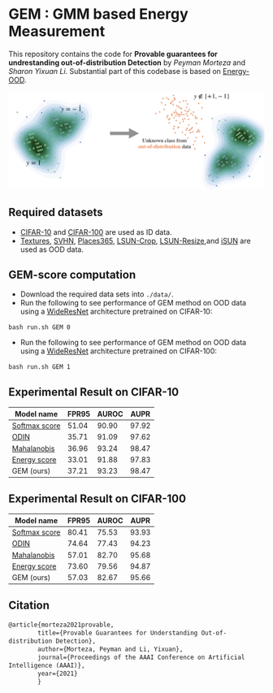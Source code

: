 
# GEM : GMM based Energy Measurement

This repository contains the code for **Provable guarantees for undrestanding out-of-distribution Detection** by *Peyman Morteza* and *Sharon Yixuan Li*. Substantial part of this codebase is based on [Energy-OOD](https://github.com/wetliu/energy_ood).


![Alt text](img/main_teaser.png "OOD detection")

## Required datasets
* [CIFAR-10](https://www.cs.toronto.edu/~kriz/learning-features-2009-TR.pdf) and [CIFAR-100](https://www.cs.toronto.edu/~kriz/learning-features-2009-TR.pdf) are used as ID data.
* [Textures](https://ieeexplore.ieee.org/document/6909856), [SVHN](https://research.google/pubs/pub37648/), [Places365](https://ieeexplore.ieee.org/document/7968387), [LSUN-Crop](https://dblp.org/rec/journals/corr/YuZSSX15.html), [LSUN-Resize](https://dblp.org/rec/journals/corr/YuZSSX15.html),and [iSUN](https://arxiv.org/abs/1504.06755) are used as OOD data.

## GEM-score computation 
* Download the required data sets into ``./data/``.
* Run the following to see performance of GEM method on OOD data using a [WideResNet](https://github.com/szagoruyko/wide-residual-networks) architecture pretrained on CIFAR-10:
```
bash run.sh GEM 0
```
* Run the following to see performance of GEM method on OOD data using a [WideResNet](https://github.com/szagoruyko/wide-residual-networks) architecture pretrained on CIFAR-100:
```
bash run.sh GEM 1
```

## Experimental Result on CIFAR-10

| Model name         |     FPR95       |  AUROC  |  AUPR  |
| ------------------ |---------------- | --------| ------ |  
| [Softmax score](https://arxiv.org/abs/1610.02136) |     51.04      |  90.90 |  97.92  |  
| [ODIN](https://arxiv.org/abs/1706.02690)          |     35.71      |  91.09 |  97.62  |
| [Mahalanobis](https://arxiv.org/abs/1807.03888)   |     36.96      |  93.24 |  98.47  |
| [Energy score](https://arxiv.org/abs/2010.03759)  |     33.01      |  91.88 |  97.83  |
| GEM (ours)    |     37.21      |  93.23 |  98.47  |


## Experimental Result on CIFAR-100

| Model name         |     FPR95       |  AUROC  |  AUPR  |
| ------------------ |---------------- | --------| ------ |  
| [Softmax score](https://arxiv.org/abs/1610.02136) |     80.41      |  75.53 |  93.93  |  
| [ODIN](https://arxiv.org/abs/1706.02690)          |     74.64      |  77.43 |  94.23  |
| [Mahalanobis](https://arxiv.org/abs/1807.03888)   |     57.01      |  82.70 |  95.68  |
| [Energy score](https://arxiv.org/abs/2010.03759)  |     73.60      |  79.56 |  94.87  |
| GEM (ours)    |     57.03      |  82.67 |  95.66  |

## Citation

    @article{morteza2021provable,
            title={Provable Guarantees for Understanding Out-of-distribution Detection},
            author={Morteza, Peyman and Li, Yixuan},
            journal={Proceedings of the AAAI Conference on Artificial Intelligence (AAAI)},
            year={2021}
            } 
